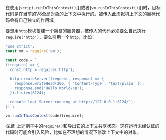 在使用[`script.runInThisContext()`][]或者[`vm.runInThisContext()`][]时，目标代码是在当前的V8全局对象的上下文中执行的。被传入此虚拟机上下文的目标代码会有自己独立的作用域。

要想用`http`模块搭建一个简易的服务器，被传入的代码必须要么自己执行`require('http')`，要么引用一个`http`，比如：

```js
'use strict';
const vm = require('vm');

const code = `
((require) => {
  const http = require('http');

  http.createServer((request, response) => {
    response.writeHead(200, { 'Content-Type': 'text/plain' });
    response.end('Hello World\\n');
  }).listen(8124);

  console.log('Server running at http://127.0.0.1:8124/');
})`;

vm.runInThisContext(code)(require);
 ```

*注意*: 上述例子中的`require()`和导出它的上下文共享状态。这在运行未经认证的代码时可能会引入风险，比如在不理想的情况下修改上下文中的对象。

